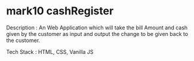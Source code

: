 # mark10 cashRegister

Description : An Web Application which will take the bill Amount and cash given by the customer as input and output the change to be given back to the customer.

Tech Stack : HTML, CSS, Vanilla JS

